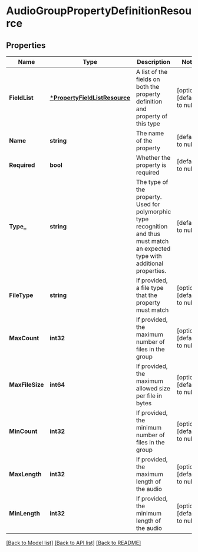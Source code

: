 # AudioGroupPropertyDefinitionResource

## Properties
Name | Type | Description | Notes
------------ | ------------- | ------------- | -------------
**FieldList** | [***PropertyFieldListResource**](PropertyFieldListResource.md) | A list of the fields on both the property definition and property of this type | [optional] [default to null]
**Name** | **string** | The name of the property | [default to null]
**Required** | **bool** | Whether the property is required | [default to null]
**Type_** | **string** | The type of the property. Used for polymorphic type recognition and thus must match an expected type with additional properties. | [default to null]
**FileType** | **string** | If provided, a file type that the property must match | [optional] [default to null]
**MaxCount** | **int32** | If provided, the maximum number of files in the group | [optional] [default to null]
**MaxFileSize** | **int64** | If provided, the maximum allowed size per file in bytes | [optional] [default to null]
**MinCount** | **int32** | If provided, the minimum number of files in the group | [optional] [default to null]
**MaxLength** | **int32** | If provided, the maximum length of the audio | [optional] [default to null]
**MinLength** | **int32** | If provided, the minimum length of the audio | [optional] [default to null]

[[Back to Model list]](../README.md#documentation-for-models) [[Back to API list]](../README.md#documentation-for-api-endpoints) [[Back to README]](../README.md)


